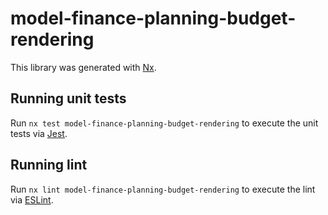 # model-finance-planning-budget-rendering

This library was generated with [Nx](https://nx.dev).

## Running unit tests

Run `nx test model-finance-planning-budget-rendering` to execute the unit tests via [Jest](https://jestjs.io).

## Running lint

Run `nx lint model-finance-planning-budget-rendering` to execute the lint via [ESLint](https://eslint.org/).

